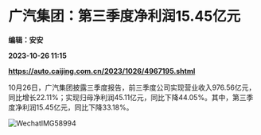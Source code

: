 # 广汽集团：第三季度净利润15.45亿元
**编辑：安安**

**2023-10-26 11:15**

**https://auto.caijing.com.cn/2023/1026/4967195.shtml**

10月26日，广汽集团披露三季度报告，前三季度公司实现营业收入976.56亿元，同比增长22.11%；实现归母净利润45.11亿元，同比下降44.05%。其中，第三季度净利润15.45亿元，同比下降33.18%。

![WechatIMG58994](https://img1.caijing.com.cn/2023/1026/1698317218425.jpg)